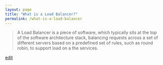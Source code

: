 ```yaml
---
layout: page
title: "What is a Load Balancer?"
permalink: /what-is-a-load-balancer
---
```


> A Load Balancer is a piece of software, which typically sits at the top of the software architecture stack, balancing requests across a set of different servers based on a predefined set of rules, such as round robin, to support load on a the services.

<p class="edit-term"><a href="https://github.com/and-digital/tech-definitions/blob/master/definitions/internet/load-balancer.md">edit</a></p>
